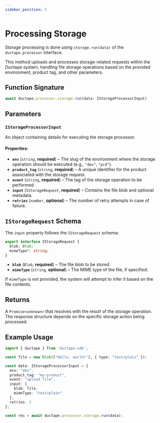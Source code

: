 ```yaml
---
sidebar_position: 3
---
```


# Processing Storage  

Storage processing is done using `storage.run(data)` of the `ductape.processor` interface.  

This method uploads and processes storage-related requests within the Ductape system, handling file storage operations based on the provided environment, product tag, and other parameters.  

## Function Signature  
```typescript
await ductape.processor.storage.run(data: IStorageProcessorInput)
```

## Parameters  

### `IStorageProcessorInput`  
An object containing details for executing the storage processor.  

#### Properties:  
- **`env`** (`string`, **required**) – The slug of the environment where the storage operation should be executed (e.g., `"dev"`, `"prd"`).  
- **`product_tag`** (`string`, **required**) – A unique identifier for the product associated with the storage request.  
- **`event`** (`string`, **required**) – The tag of the storage operation to be performed.  
- **`input`** (`IStorageRequest`, **required**) – Contains the file blob and optional metadata.  
- **`retries`** (`number`, **optional**) – The number of retry attempts in case of failure.  

## `IStorageRequest` Schema  
The `input` property follows the `IStorageRequest` schema:  
```typescript
export interface IStorageRequest {
  blob: Blob;
  mimeType?: string;
}
```
- **`blob`** (`Blob`, **required**) – The file blob to be stored.  
- **`mimeType`** (`string`, **optional**) – The MIME type of the file, if specified.  

If `mimeType` is not provided, the system will attempt to infer it based on the file contents.  

## Returns  
A `Promise<unknown>` that resolves with the result of the storage operation. The response structure depends on the specific storage action being processed.  

## Example Usage  
```typescript
import { ductape } from 'ductape-sdk';

const file = new Blob(["Hello, world!"], { type: "text/plain" });

const data: IStorageProcessorInput = {
  env: "dev",
  product_tag: "my-product",
  event: "upload_file",
  input: {
    blob: file,
    mimeType: "text/plain"
  },
  retries: 2
};

const res = await ductape.processor.storage.run(data);
```